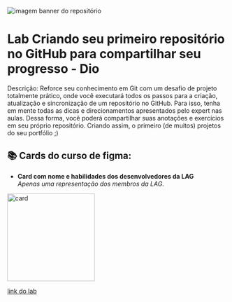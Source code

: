 ![imagem banner do repositório](https://github.com/adriellison/myCodes/blob/main/Criando%20seu%20primeiro%20reposit%C3%B3rio%20no%20Github%20para%20compartilhar%20seu%20progresso/img/cover.png)
# Lab Criando seu primeiro repositório no GitHub para compartilhar seu progresso - Dio

Descrição: 
Reforce seu conhecimento em Git com um desafio de projeto totalmente prático, onde você executará todos os passos para a criação, atualização e sincronização de um repositório no GitHub. Para isso, tenha em mente todas as dicas e direcionamentos apresentados pelo expert nas aulas. Dessa forma, você poderá compartilhar suas anotações e exercícios em seu próprio repositório. Criando assim, o primeiro (de muitos) projetos do seu portfólio ;)

## 📚 Cards do curso de figma:
- **Card com nome e habilidades dos desenvolvedores da LAG**</br>
_Apenas uma representação dos membros da LAG._</br>
<img height="200px" align="center" src="https://github.com/adriellison/myCodes/blob/main/Criando%20seu%20primeiro%20reposit%C3%B3rio%20no%20Github%20para%20compartilhar%20seu%20progresso/img/image1.png" title="card"/>

[link do lab](https://web.dio.me/lab/criando-seu-primeiro-repositorio-no-github-para-compartilhar-seu-progresso/learning/e714fb1c-4990-4c47-99a5-d97703e40b4d)